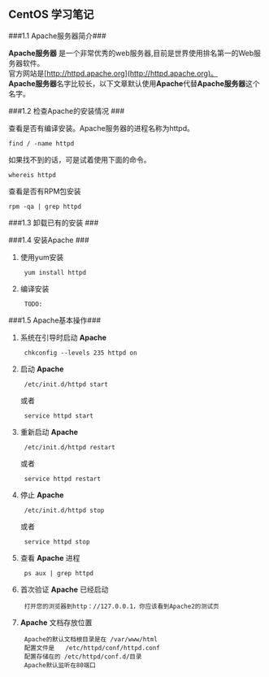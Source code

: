 ## CentOS 学习笔记 ##

###1.1 Apache服务器简介###

**Apache服务器** 是一个非常优秀的web服务器,目前是世界使用排名第一的Web服务器软件。  
官方网站是[http://httpd.apache.org](http://httpd.apache.org)。  
**Apache服务器**名字比较长，以下文章默认使用**Apache**代替**Apache服务器**这个名字。

###1.2 检查Apache的安装情况 ###

查看是否有编译安装。Apache服务器的进程名称为httpd。

    find / -name httpd

如果找不到的话，可是试着使用下面的命令。

    whereis httpd

查看是否有RPM包安装

    rpm -qa | grep httpd

###1.3 卸载已有的安装 ###



###1.4 安装Apache ###
1. 使用yum安装

		yum install httpd

2. 编译安装

		TODO:

###1.5 Apache基本操作###

1. 系统在引导时启动 **Apache**

		chkconfig --levels 235 httpd on

2. 启动 **Apache**

		/etc/init.d/httpd start
	
	或者

		service httpd start 

3. 重新启动 **Apache**

		/etc/init.d/httpd restart

	或者
	
		service httpd restart


4. 停止 **Apache**
	
		/etc/init.d/httpd stop

	或者
	
		service httpd stop

5. 查看 **Apache** 进程

		ps aux | grep httpd

6. 首次验证 **Apache** 已经启动

		打开您的浏览器到http：//127.0.0.1，你应该看到Apache2的测试页

7. **Apache** 文档存放位置

		Apache的默认文档根目录是在 /var/www/html
		配置文件是   /etc/httpd/conf/httpd.conf
		配置存储在的 /etc/httpd/conf.d/目录
		Apache默认监听在80端口

